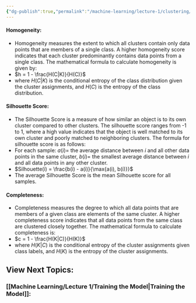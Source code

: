 ```yaml
---
{"dg-publish":true,"permalink":"/machine-learning/lecture-1/clustering/","dgPassFrontmatter":true}
---
```


#### **Homogeneity:**

- Homogeneity measures the extent to which all clusters contain only data points that are members of a single class. A higher homogeneity score indicates that each cluster predominantly contains data points from a single class. The mathematical formula to calculate homogeneity is given by:
- $h = 1 - \frac{H(C|K)}{H(C)}$
- where $H(C|K)$ is the conditional entropy of the class distribution given the cluster assignments, and $H(C)$ is the entropy of the class distribution.
    

#### **Silhouette Score:**

- The Silhouette Score is a measure of how similar an object is to its own cluster compared to other clusters. The silhouette score ranges from -1 to 1, where a high value indicates that the object is well matched to its own cluster and poorly matched to neighboring clusters. The formula for silhouette score is as follows:
- For each sample: $a(i) =$ the average distance between $i$ and all other data points in the same cluster, $b(i) =$ the smallest average distance between $i$ and all data points in any other cluster.
- $Silhouette(i) = \frac{b(i) - a(i)}{\max{a(i), b(i)}}$
- The average Silhouette Score is the mean Silhouette score for all samples.
    

#### **Completeness:**

- Completeness measures the degree to which all data points that are members of a given class are elements of the same cluster. A higher completeness score indicates that all data points from the same class are clustered closely together. The mathematical formula to calculate completeness is:
- $c = 1 - \frac{H(K|C)}{H(K)}$
- where $H(K|C)$ is the conditional entropy of the cluster assignments given class labels, and $H(K)$ is the entropy of the cluster assignments.

## View Next Topics:

### [[Machine Learning/Lecture 1/Training the Model\|Training the Model]]: